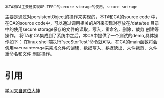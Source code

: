 	本TA和CA主要是实现OP-TEE中的secure storage的使用，secure sotrage
主要是通过对persistentObject的操作来实现的，本TA和CA的source code
中，在CA的source code中，可以通过调用相关的API来实现对存放在/data/tee
目录中的使用secure storage保存的文件的读取，写入，重命名，删除，裁剪
创建等操作。
	将TA和CA集成到了系统中之后，本CA中提供了一个测试的demo,具体操作如下：
在linux shell端执行“secStorTest”命令就可以，在CA的main函数将会使用secure 
storage来完成文件的创建，数据写入，数据读出，文件裁剪，文件重命名和文件
删除操作。


# 引用
[学习来自这位大神](https://blog.csdn.net/shuaifengyun/article/details/73716352)
